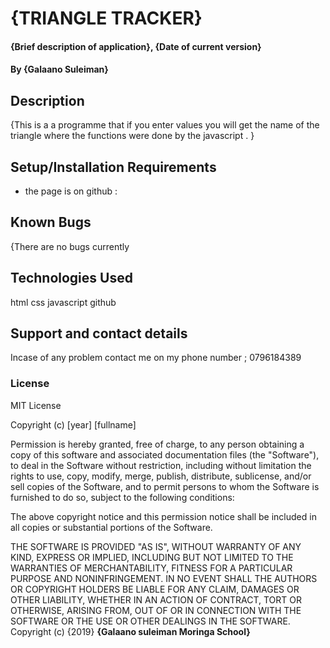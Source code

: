 
# {TRIANGLE TRACKER}
#### {Brief description of application}, {Date of current version}
#### By **{Galaano Suleiman}**
## Description
{This is a a programme that if you enter values you will get the name of the triangle where the functions were done by the javascript . }
## Setup/Installation Requirements
* the page is on github :

## Known Bugs
{There are no bugs currently
## Technologies Used
html
css
javascript
github
## Support and contact details
Incase of any problem contact me on my phone number ; 0796184389
### License
MIT License

Copyright (c) [year] [fullname]

Permission is hereby granted, free of charge, to any person obtaining a copy
of this software and associated documentation files (the "Software"), to deal
in the Software without restriction, including without limitation the rights
to use, copy, modify, merge, publish, distribute, sublicense, and/or sell
copies of the Software, and to permit persons to whom the Software is
furnished to do so, subject to the following conditions:

The above copyright notice and this permission notice shall be included in all
copies or substantial portions of the Software.

THE SOFTWARE IS PROVIDED "AS IS", WITHOUT WARRANTY OF ANY KIND, EXPRESS OR
IMPLIED, INCLUDING BUT NOT LIMITED TO THE WARRANTIES OF MERCHANTABILITY,
FITNESS FOR A PARTICULAR PURPOSE AND NONINFRINGEMENT. IN NO EVENT SHALL THE
AUTHORS OR COPYRIGHT HOLDERS BE LIABLE FOR ANY CLAIM, DAMAGES OR OTHER
LIABILITY, WHETHER IN AN ACTION OF CONTRACT, TORT OR OTHERWISE, ARISING FROM,
OUT OF OR IN CONNECTION WITH THE SOFTWARE OR THE USE OR OTHER DEALINGS IN THE
SOFTWARE.
Copyright (c) {2019} **{Galaano suleiman Moringa School}**
